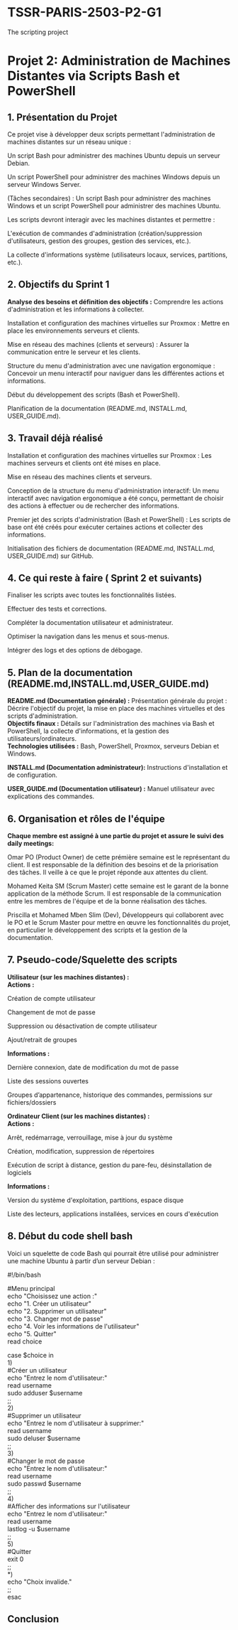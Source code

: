 # TSSR-PARIS-2503-P2-G1
The scripting project

# Projet 2: Administration de Machines Distantes via Scripts Bash et PowerShell

## 1. Présentation du Projet

Ce projet vise à développer deux scripts permettant l'administration de machines distantes sur un réseau unique :

Un script Bash pour administrer des machines Ubuntu depuis un serveur Debian.

Un script PowerShell pour administrer des machines Windows depuis un serveur Windows Server.

(Tâches secondaires) : Un script Bash pour administrer des machines Windows et un script PowerShell pour administrer des machines Ubuntu.

Les scripts devront interagir avec les machines distantes et permettre :

L'exécution de commandes d'administration (création/suppression d'utilisateurs, gestion des groupes, gestion des services, etc.).

La collecte d'informations système (utilisateurs locaux, services, partitions, etc.).



## 2. Objectifs du Sprint 1

**Analyse des besoins et définition des objectifs :** Comprendre les actions d'administration et les informations à collecter.

Installation et configuration des machines virtuelles sur Proxmox : Mettre en place les environnements serveurs et clients.

Mise en réseau des machines (clients et serveurs) : Assurer la communication entre le serveur et les clients.

Structure du menu d'administration avec une navigation ergonomique : Concevoir un menu interactif pour naviguer dans les différentes actions et informations.

Début du développement des scripts (Bash et PowerShell).

Planification de la documentation (README.md, INSTALL.md, USER_GUIDE.md).

## 3. Travail déjà réalisé

Installation et configuration des machines virtuelles sur Proxmox : Les machines serveurs et clients ont été mises en place.

Mise en réseau des machines clients et serveurs.

Conception de la structure du menu d'administration interactif: Un menu interactif avec navigation ergonomique a été conçu, permettant de choisir des actions à effectuer ou de rechercher des informations.

Premier jet des scripts d'administration (Bash et PowerShell) : Les scripts de base ont été créés pour exécuter certaines actions et collecter des informations.

Initialisation des fichiers de documentation (README.md, INSTALL.md, USER_GUIDE.md) sur GitHub.

## 4. Ce qui reste à faire ( Sprint 2 et suivants)

Finaliser les scripts avec toutes les fonctionnalités listées.

Effectuer des tests et corrections.

Compléter la documentation utilisateur et administrateur.

Optimiser la navigation dans les menus et sous-menus.

Intégrer des logs et des options de débogage.

## 5. Plan de la documentation (README.md,INSTALL.md,USER_GUIDE.md)

**README.md (Documentation générale) :** Présentation générale du projet : Décrire l'objectif du projet, la mise en place des machines virtuelles et des scripts d'administration.   
**Objectifs finaux :** Détails sur l'administration des machines via Bash et PowerShell, la collecte d'informations, et la gestion des utilisateurs/ordinateurs.  
**Technologies utilisées :** Bash, PowerShell, Proxmox, serveurs Debian et Windows.  

**INSTALL.md (Documentation administrateur):** Instructions d'installation et de configuration.

**USER_GUIDE.md (Documentation utilisateur) :** Manuel utilisateur avec explications des commandes.

## 6. Organisation et rôles de l'équipe

**Chaque membre est assigné à une partie du projet et assure le suivi des daily meetings:**

Omar PO (Product Owner) de cette prémière semaine est le représentant du client. 
Il est responsable de la définition des besoins et de la priorisation des tâches. Il veille à ce que le projet réponde aux attentes du client.

Mohamed Keita SM (Scrum Master) cette semaine est le garant de la bonne application de la méthode Scrum. 
Il est responsable de la communication entre les membres de l'équipe et de la bonne réalisation des tâches.

Priscilla et Mohamed Mben Slim (Dev), Développeurs qui collaborent avec le PO et le Scrum Master pour mettre en œuvre les fonctionnalités du projet, en particulier le développement des scripts et la gestion de la documentation.

## 7. Pseudo-code/Squelette des scripts  
**Utilisateur (sur les machines distantes) :**  
**Actions :**  

Création de compte utilisateur  

Changement de mot de passe  

Suppression ou désactivation de compte utilisateur  

Ajout/retrait de groupes  

**Informations :**  

Dernière connexion, date de modification du mot de passe  

Liste des sessions ouvertes  

Groupes d’appartenance, historique des commandes, permissions sur fichiers/dossiers  

**Ordinateur Client (sur les machines distantes) :**  
**Actions :**  

Arrêt, redémarrage, verrouillage, mise à jour du système  

Création, modification, suppression de répertoires  

Exécution de script à distance, gestion du pare-feu, désinstallation de logiciels  

**Informations :**  

Version du système d'exploitation, partitions, espace disque  

Liste des lecteurs, applications installées, services en cours d'exécution  

## 8. Début du code shell bash  
Voici un squelette de code Bash qui pourrait être utilisé pour administrer une machine Ubuntu à partir d’un serveur Debian :  



#!/bin/bash  

#Menu principal  
echo "Choisissez une action :"  
echo "1. Créer un utilisateur"  
echo "2. Supprimer un utilisateur"  
echo "3. Changer mot de passe"  
echo "4. Voir les informations de l'utilisateur"  
echo "5. Quitter"  
read choice  

case $choice in  
  1)  
    #Créer un utilisateur  
    echo "Entrez le nom d'utilisateur:"  
    read username  
    sudo adduser $username  
    ;;  
  2)  
    #Supprimer un utilisateur  
    echo "Entrez le nom d'utilisateur à supprimer:"  
    read username  
    sudo deluser $username  
    ;;  
  3)  
    #Changer le mot de passe  
    echo "Entrez le nom d'utilisateur:"  
    read username  
    sudo passwd $username  
    ;;  
  4)  
    #Afficher des informations sur l'utilisateur  
    echo "Entrez le nom d'utilisateur:"  
    read username  
    lastlog -u $username  
    ;;  
  5)  
    #Quitter  
    exit 0  
    ;;  
  *)  
    echo "Choix invalide."  
    ;;  
esac  

## Conclusion  


